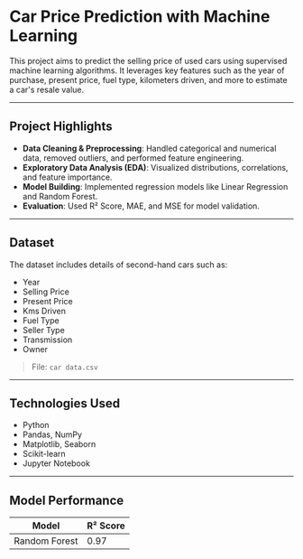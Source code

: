 #  Car Price Prediction with Machine Learning

This project aims to predict the selling price of used cars using supervised machine learning algorithms. It leverages key features such as the year of purchase, present price, fuel type, kilometers driven, and more to estimate a car's resale value.

---

##  Project Highlights

- **Data Cleaning & Preprocessing**: Handled categorical and numerical data, removed outliers, and performed feature engineering.
- **Exploratory Data Analysis (EDA)**: Visualized distributions, correlations, and feature importance.
- **Model Building**: Implemented regression models like Linear Regression and Random Forest.
- **Evaluation**: Used R² Score, MAE, and MSE for model validation.

---

##  Dataset

The dataset includes details of second-hand cars such as:

- Year
- Selling Price
- Present Price
- Kms Driven
- Fuel Type
- Seller Type
- Transmission
- Owner

> File: `car data.csv`

---

##  Technologies Used

- Python
- Pandas, NumPy
- Matplotlib, Seaborn
- Scikit-learn
- Jupyter Notebook

---

##  Model Performance

| Model             | R² Score |
|------------------|----------|
| Random Forest    | 0.97     |



